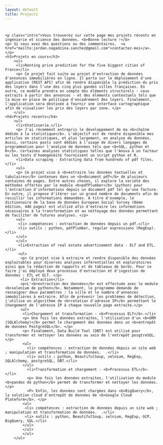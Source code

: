 ```yaml
---
layout: default
title: Projects
---
```


<div class="post">
	<h1 class="pageTitle"></h1>

	<p class="intro">Vous trouverez sur cette page mes projets récents en ingénierie et science des données. <b>Bonne lecture !</b>
	<p> Si vous avez des questions ou des commentaires,  <a href="mailto:jordan.nagadzina.sanchez@gmail.com">contactez-moi</a>.</p>
	<h3>Projets en cours</h3>
		<ul>
		 <li>Renting price prediction for the five biggest cities of France</li>
		 <p> Ce projet fait suite au projet d'extraction de données d'annonces immobilières en ligne. Il porta sur le déploiement d'une application (REST API) afin de rendre disponible la prédiction du prix des loyers dans l'une des cinq plus gandes villes françaises. En outre, ce modèle prendra en compte des éléments structurels - ceux extraits à partir des annonces - et des éléments contextuels tels que la mise en place de politique d'encadrement des loyers. Finalement, l'application sera destinée à fournir une interface cartographique afin de visualiser les prix des loyers par zone. </p>
		</ul>
	<h4>Projets récents</h4>
		<ul>
		 <li>Statisserie.</li>
		 <p> J'ai récemment entrepris le développement de ma <b>chaîne dédiée à la statistique</b>. L'objectif est de rendre disponible mes articles en statistiques, et plus largement, en analyse de données. Aussi, certains posts sont dédiés à l'usage de divers langages de programmation pour l'analyse de données tels que <b>SQL, python et R</b>. Certaines analyses statistiques telles que l'Anova à un facteur ou les tests d'homogénéité fournissent un script python et R. 
		 <li>Data scraping - Extracting data from hundreds of pdf files.</li>
		 <ul>
		 <p> Ce projet vise à <b>extraire les données textuelles et tabulaires</b> contenues dans un <b>document pdf</b> de plusieurs centaines de pages. Entre autres choses, il explore la variété des méthodes offertes par le module <b>pdfPlumber</b> (python) pour l'extraction d'informations depuis un document pdf tel qu'une facture. En outre, il propose d'itérer sur un grand nombre de documents afin de recuillir les informations demandées. À titre d'exemple, le dictionnaire de la base de données European Social Survey (8ème édition, 446 pages) est utilisé afin d'extraire les informations nécessaires à la transformation et au nettoyage des données permettant de faciliter de futures analyses. </p> 
		 <ul>
		  <li> compétences : extraction de données depuis un pdf.</li>
		  <li> outils : python, pdfPlumber, regular expressions (RegExp).</li>
		 </ul>
		 </ul>
		  <li>Extraction of real estate advertisement data - ELT and ETL.</li>
		  <ul>
		   <p> Ce projet vise à extraire et rendre disponible des données exploitables pour diverses analyses inférentielles et exploratoires ainsi que la rédaction de rapports et de tableaux de bords. Pour ce faire j'ai déployé deux processus d'extraction et d'ingestion de données : ETL et ELT. </p>
		   <li> Extraction</li>
		   <p>L'<b>extraction des données</b> est effectuée avec le module <b>selenium de python</b>. Notamment, le programme demande de renseigner deux paramètres : la ville et le nombre d'annonces immobilières à extraire. Afin de prévenir les problèmes de détection, j'utilise un algorithme de <b>rotation d'adresse IP</b> permettant le changement de l'adresse IP à chaque nouvelle page extraite.</p>
		   <ul>
		    <li>Chargement et transformation - <b>Processus ELT</b>.</li>
		    <p> Une fois les données extraites, l'utilisation d'un <b>ORM (SQLAlchemy)</b> permet le chargement des données dans un <b>entrepôt de données PostgreSQL</b>. </p>
		    <p> Finalement, Data Build Tool (DBT) est utilisé pour transformer et nettoyer les données au sein de l'entrepôt posgtreSQL. </p>
		    <ul>
		      <li> compétences : extraction de données depuis un site web ; manipulation et transformation de données.  .</li>
			  <li> outils : python, BeautifulSoup, selnium, RegExp, SQLAlchemy, postgreSQL, DBT.</li>
			</ul>
			  <li>Transformation et chargement - <b>Processus ETL</b>.</li>
			  <p> Une fois les données extraites, l'utilisation du module <b>pandas de python</b> permet de transformer et nettoyer les données. </p>
			  <P> Enfin, les données sont chargées dans <b>BigQuery</b>, la solution cloud d'entrepôt de données de <b>Google Cloud Plateform</b>. </p>
			<ul>
			 <li> compétences : extraction de données depuis un site web ; manipulation et transformation de données.  .</li>
			 <li> outils : python, BeautifulSoup, selnium, RegExp, GCP, BigQuery, SQL.</li>
			</ul>
			</ul>
			</ul>
		</ul>

